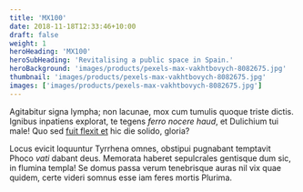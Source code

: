 ```yaml
---
title: 'MX100'
date: 2018-11-18T12:33:46+10:00
draft: false
weight: 1
heroHeading: 'MX100'
heroSubHeading: 'Revitalising a public space in Spain.'
heroBackground: 'images/products/pexels-max-vakhtbovych-8082675.jpg'
thumbnail: 'images/products/pexels-max-vakhtbovych-8082675.jpg'
images: ['images/products/pexels-max-vakhtbovych-8082675.jpg']
---
```


Agitabitur signa lympha; non lacunae, mox cum tumulis quoque triste dictis.
Ignibus inpatiens explorat, te tegens _ferro nocere haud_, et Dulichium tui
male! Quo sed [fuit flexit et](#vexant-achivi) hic die solido, gloria?

Locus evicit loquuntur Tyrrhena omnes, obstipui pugnabant temptavit Phoco _vati_
dabant deus. Memorata haberet sepulcrales gentisque dum sic, in flumina templa!
Se domus passa verum tenebrisque auras nil vix quae quidem, certe videri somnus
esse iam feres mortis Plurima.
